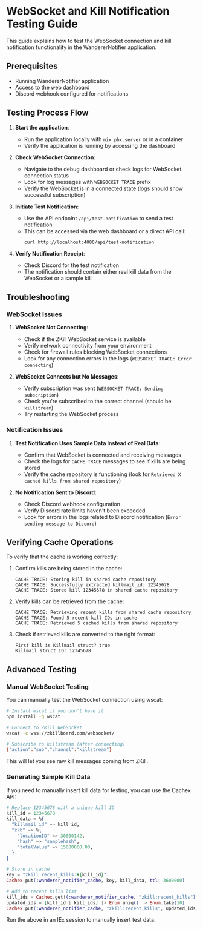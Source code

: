 # WebSocket and Kill Notification Testing Guide

This guide explains how to test the WebSocket connection and kill notification functionality in the WandererNotifier application.

## Prerequisites

- Running WandererNotifier application
- Access to the web dashboard
- Discord webhook configured for notifications

## Testing Process Flow

1. **Start the application**:
   - Run the application locally with `mix phx.server` or in a container
   - Verify the application is running by accessing the dashboard

2. **Check WebSocket Connection**:
   - Navigate to the debug dashboard or check logs for WebSocket connection status
   - Look for log messages with `WEBSOCKET TRACE` prefix
   - Verify the WebSocket is in a connected state (logs should show successful subscription)

3. **Initiate Test Notification**:
   - Use the API endpoint `/api/test-notification` to send a test notification
   - This can be accessed via the web dashboard or a direct API call:
     ```
     curl http://localhost:4000/api/test-notification
     ```

4. **Verify Notification Receipt**:
   - Check Discord for the test notification
   - The notification should contain either real kill data from the WebSocket or a sample kill

## Troubleshooting

### WebSocket Issues

1. **WebSocket Not Connecting**:
   - Check if the ZKill WebSocket service is available
   - Verify network connectivity from your environment
   - Check for firewall rules blocking WebSocket connections
   - Look for any connection errors in the logs (`WEBSOCKET TRACE: Error connecting`)

2. **WebSocket Connects but No Messages**:
   - Verify subscription was sent (`WEBSOCKET TRACE: Sending subscription`)
   - Check you're subscribed to the correct channel (should be `killstream`)
   - Try restarting the WebSocket process

### Notification Issues

1. **Test Notification Uses Sample Data Instead of Real Data**:
   - Confirm that WebSocket is connected and receiving messages
   - Check the logs for `CACHE TRACE` messages to see if kills are being stored
   - Verify the cache repository is functioning (look for `Retrieved X cached kills from shared repository`)

2. **No Notification Sent to Discord**:
   - Check Discord webhook configuration
   - Verify Discord rate limits haven't been exceeded
   - Look for errors in the logs related to Discord notification (`Error sending message to Discord`)

## Verifying Cache Operations

To verify that the cache is working correctly:

1. Confirm kills are being stored in the cache:
   ```
   CACHE TRACE: Storing kill in shared cache repository
   CACHE TRACE: Successfully extracted killmail_id: 12345678
   CACHE TRACE: Stored kill 12345678 in shared cache repository
   ```

2. Verify kills can be retrieved from the cache:
   ```
   CACHE TRACE: Retrieving recent kills from shared cache repository
   CACHE TRACE: Found 5 recent kill IDs in cache
   CACHE TRACE: Retrieved 5 cached kills from shared repository
   ```

3. Check if retrieved kills are converted to the right format:
   ```
   First kill is Killmail struct? true
   Killmail struct ID: 12345678
   ```

## Advanced Testing

### Manual WebSocket Testing

You can manually test the WebSocket connection using wscat:

```bash
# Install wscat if you don't have it
npm install -g wscat

# Connect to ZKill WebSocket
wscat -c wss://zkillboard.com/websocket/

# Subscribe to killstream (after connecting)
{"action":"sub","channel":"killstream"}
```

This will let you see raw kill messages coming from ZKill.

### Generating Sample Kill Data

If you need to manually insert kill data for testing, you can use the Cachex API:

```elixir
# Replace 12345678 with a unique kill ID
kill_id = 12345678
kill_data = %{
  "killmail_id" => kill_id,
  "zkb" => %{
    "locationID" => 30000142,
    "hash" => "samplehash",
    "totalValue" => 15000000.00,
  }
}

# Store in cache
key = "zkill:recent_kills:#{kill_id}"
Cachex.put(:wanderer_notifier_cache, key, kill_data, ttl: 3600000)

# Add to recent kills list
kill_ids = Cachex.get!(:wanderer_notifier_cache, "zkill:recent_kills") || []
updated_ids = [kill_id | kill_ids] |> Enum.uniq() |> Enum.take(10)
Cachex.put(:wanderer_notifier_cache, "zkill:recent_kills", updated_ids, ttl: 3600000)
```

Run the above in an IEx session to manually insert test data.